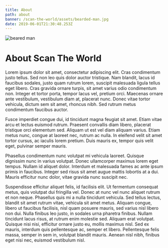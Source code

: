 ```yaml
---
title: About
path: about
banner: /scan-the-world/assets/bearded-man.jpg
date: 2019-06-01T21:30:48.253Z
---
```

![beared man](/scan-the-world/assets/bearded-man.jpg)

# About Scan The World

Lorem ipsum dolor sit amet, consectetur adipiscing elit. Cras condimentum justo tellus. Sed non leo quis dolor auctor tristique. Nam blandit, lacus id faucibus sodales, justo quam rutrum lorem, suscipit malesuada ligula tellus eget libero. Cras gravida ornare turpis, sit amet varius odio condimentum non. Integer et tortor porta, tempor lacus vel, pretium orci. Maecenas ornare ante vestibulum, vestibulum diam at, placerat nunc. Donec vitae tortor vehicula, dictum sem sit amet, rhoncus nibh. Sed rutrum metus condimentum faucibus auctor.

Fusce imperdiet congue dui, id tincidunt magna feugiat sit amet. Etiam vitae arcu et lectus euismod rutrum. Praesent convallis diam libero, placerat tristique orci elementum sed. Aliquam ut est vel diam aliquam varius. Etiam metus nunc, congue at laoreet nec, rutrum ac nulla. In eleifend velit sit amet tortor cursus, ac iaculis lorem pretium. Duis mauris ex, tempor quis velit eget, pulvinar semper mauris.

Phasellus condimentum nunc volutpat mi vehicula laoreet. Quisque dignissim nunc in varius volutpat. Donec ullamcorper maximus lorem eget tempus. Nullam id aliquet dolor. Interdum et malesuada fames ac ante ipsum primis in faucibus. Integer sed risus sit amet augue mattis lobortis at a dui. Mauris efficitur nunc dolor, vitae gravida nunc suscipit nec.

Suspendisse efficitur aliquet felis, id facilisis elit. Ut fermentum consequat metus, quis volutpat dui fringilla vel. Donec at nunc vel nunc aliquet rutrum et non neque. Phasellus quis mi a nulla tincidunt vehicula. Sed tellus lectus, blandit sit amet rutrum vitae, vehicula sit amet metus. Aliquam congue, libero ut faucibus facilisis, nisl quam posuere mauris, sed varius nisl libero non dui. Nulla finibus leo justo, in sodales urna pharetra finibus. Nullam tincidunt lacus risus, at rutrum enim molestie sed. Aliquam erat volutpat. Quisque nisi nisi, efficitur ornare justo eu, mollis maximus nisl. Sed ex mauris, interdum quis pellentesque ac, semper et libero. Pellentesque felis massa, semper in sem in, volutpat blandit mauris. Aenean nisl nibh, finibus eget nisi nec, euismod vestibulum nisl.
